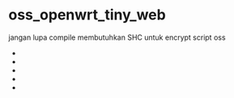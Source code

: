 # oss_openwrt_tiny_web
jangan lupa compile membutuhkan SHC untuk encrypt script oss
<ul>
  <li></li>
  <img></img>
  <li></li>
  <img></img>
  <li></li>
  <img></img>
  <li></li>
  <img></img>
  <li></li>
  <img></img>
</ul>
  

